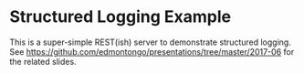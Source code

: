 # Structured Logging Example

This is a super-simple REST(ish) server to demonstrate structured logging. See
https://github.com/edmontongo/presentations/tree/master/2017-06 for the related
slides.

